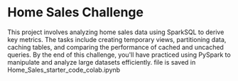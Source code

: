 # Home Sales Challenge

This project involves analyzing home sales data using SparkSQL to derive key metrics. The tasks include creating temporary views, partitioning data, caching tables, and comparing the performance of cached and uncached queries. By the end of this challenge, you'll have practiced using PySpark to manipulate and analyze large datasets efficiently.
file is saved in Home_Sales_starter_code_colab.ipynb

